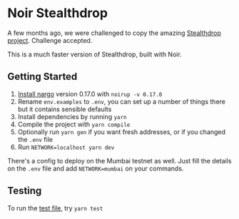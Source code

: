 # Noir Stealthdrop

A few months ago, we were challenged to copy the amazing [Stealthdrop project](https://github.com/stealthdrop/stealthdrop). Challenge accepted.

This is a much faster version of Stealthdrop, built with Noir.

## Getting Started

1. [Install nargo](https://noir-lang.org/getting_started/nargo_installation#option-1-noirup) version 0.17.0 with `noirup -v 0.17.0`
2. Rename `env.examples` to `.env`, you can set up a number of things there but it contains sensible defaults
3. Install dependencies by running `yarn`
4. Compile the project with `yarn compile`
5. Optionally run `yarn gen` if you want fresh addresses, or if you changed the `.env` file
6. Run `NETWORK=localhost yarn dev`

There's a config to deploy on the Mumbai testnet as well. Just fill the details on the `.env` file and add `NETWORK=mumbai` on your commands.

## Testing

To run the [test file](./test/index.test.ts), try `yarn test`
